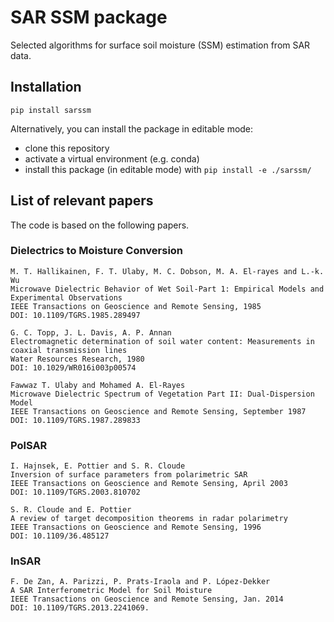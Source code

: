 # SAR SSM package

Selected algorithms for surface soil moisture (SSM) estimation from SAR data.


## Installation 

`pip install sarssm`

Alternatively, you can install the package in editable mode:
- clone this repository
- activate a virtual environment (e.g. conda)
- install this package (in editable mode) with `pip install -e ./sarssm/`


## List of relevant papers
The code is based on the following papers.


### Dielectrics to Moisture Conversion
```
M. T. Hallikainen, F. T. Ulaby, M. C. Dobson, M. A. El-rayes and L.-k. Wu
Microwave Dielectric Behavior of Wet Soil-Part 1: Empirical Models and Experimental Observations
IEEE Transactions on Geoscience and Remote Sensing, 1985
DOI: 10.1109/TGRS.1985.289497
```

```
G. C. Topp, J. L. Davis, A. P. Annan
Electromagnetic determination of soil water content: Measurements in coaxial transmission lines
Water Resources Research, 1980
DOI: 10.1029/WR016i003p00574
```

```
Fawwaz T. Ulaby and Mohamed A. El-Rayes
Microwave Dielectric Spectrum of Vegetation Part II: Dual-Dispersion Model
IEEE Transactions on Geoscience and Remote Sensing, September 1987
DOI: 10.1109/TGRS.1987.289833
```


### PolSAR
```
I. Hajnsek, E. Pottier and S. R. Cloude
Inversion of surface parameters from polarimetric SAR
IEEE Transactions on Geoscience and Remote Sensing, April 2003
DOI: 10.1109/TGRS.2003.810702
```

```
S. R. Cloude and E. Pottier
A review of target decomposition theorems in radar polarimetry
IEEE Transactions on Geoscience and Remote Sensing, 1996
DOI: 10.1109/36.485127
```


### InSAR
```
F. De Zan, A. Parizzi, P. Prats-Iraola and P. López-Dekker
A SAR Interferometric Model for Soil Moisture
IEEE Transactions on Geoscience and Remote Sensing, Jan. 2014
DOI: 10.1109/TGRS.2013.2241069.
```
